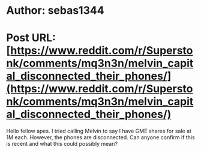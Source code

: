 # Author: sebas1344
# Post URL: [https://www.reddit.com/r/Superstonk/comments/mq3n3n/melvin_capital_disconnected_their_phones/](https://www.reddit.com/r/Superstonk/comments/mq3n3n/melvin_capital_disconnected_their_phones/)


Hello fellow apes. I tried calling Melvin to say I have GME shares for sale at 1M each. However, the phones are disconnected. Can anyone confirm if this is recent and what this could possibly mean?